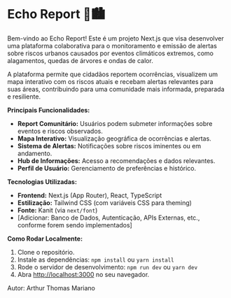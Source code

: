 # Echo Report 🚨🏙️

Bem-vindo ao Echo Report! Este é um projeto Next.js que visa desenvolver uma plataforma colaborativa para o monitoramento e emissão de alertas sobre riscos urbanos causados por eventos climáticos extremos, como alagamentos, quedas de árvores e ondas de calor.

A plataforma permite que cidadãos reportem ocorrências, visualizem um mapa interativo com os riscos atuais e recebam alertas relevantes para suas áreas, contribuindo para uma comunidade mais informada, preparada e resiliente.

**Principais Funcionalidades:**
* **Report Comunitário:** Usuários podem submeter informações sobre eventos e riscos observados.
* **Mapa Interativo:** Visualização geográfica de ocorrências e alertas.
* **Sistema de Alertas:** Notificações sobre riscos iminentes ou em andamento.
* **Hub de Informações:** Acesso a recomendações e dados relevantes.
* **Perfil de Usuário:** Gerenciamento de preferências e histórico.

**Tecnologias Utilizadas:**
* **Frontend:** Next.js (App Router), React, TypeScript
* **Estilização:** Tailwind CSS (com variáveis CSS para theming)
* **Fonte:** Kanit (via `next/font`)
* [Adicionar: Banco de Dados, Autenticação, APIs Externas, etc., conforme forem sendo implementados]

**Como Rodar Localmente:**
1.  Clone o repositório.
2.  Instale as dependências: `npm install` ou `yarn install`
3.  Rode o servidor de desenvolvimento: `npm run dev` ou `yarn dev`
4.  Abra [http://localhost:3000](http://localhost:3000) no seu navegador.

Autor: Arthur Thomas Mariano 
